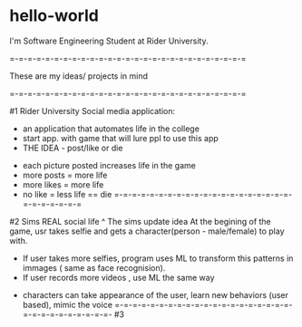 # hello-world

I'm Software Engineering Student at Rider University. 

=-=-=-=-=-=-=-=-=-=-=-=-=-=-=-=-=-=-=-=-=-=-=-=-=-=-=

These are my ideas/ projects in mind

=-=-=-=-=-=-=-=-=-=-=-=-=-=-=-=-=-=-=-=-=-=-=-=-=-=-=

#1 Rider University Social media application:
- an application that automates life in the college
- start app. with game that will lure ppl to use this app
- THE IDEA - post/like or die
* each picture posted increases life in the game
* more posts = more life
* more likes = more life
* no like = less life == die 
=-=-=-=-=-=-=-=-=-=-=-=-=-=-=-=-=-=-=-=-=-=-=-=-=-=-=

#2 Sims REAL social life
^ The sims update idea
At the begining of the game, usr takes selfie and gets a character(person - male/female) to play with. 
- If user takes more selfies, program uses ML to transform this patterns in immages ( same as face recognision).
- If user records more videos , use ML the same way
* characters can take appearance of the user, learn new behaviors (user based), mimic the voice
=-=-=-=-=-=-=-=-=-=-=-=-=-=-=-=-=-=-=-=-=-=-=-=-=-=-=-=-=-=-
#3 
